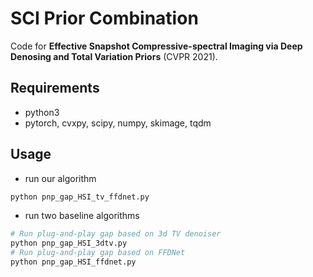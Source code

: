 # SCI Prior Combination
Code for **Effective Snapshot Compressive-spectral Imaging via Deep Denosing and Total Variation Priors** (CVPR 2021). 

## Requirements
- python3
- pytorch, cvxpy, scipy, numpy, skimage, tqdm

## Usage
- run our algorithm
```python
python pnp_gap_HSI_tv_ffdnet.py
```

- run two baseline algorithms
```python
# Run plug-and-play gap based on 3d TV denoiser
python pnp_gap_HSI_3dtv.py
# Run plug-and-play gap based on FFDNet
python pnp_gap_HSI_ffdnet.py
```
